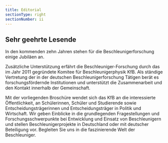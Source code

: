 ```yaml
---
title: Editorial
sectionType: right
sectionNumber: ii
---
```


<div class="spread--right spread-area--c-1_3 header-padding">

## Sehr geehrte Lesende

In den kommenden zehn Jahren stehen für die Beschleunigerforschung einige Jubiläen an.

Zusätzliche Unterstützung erfährt die Beschleuniger-Forschung durch das im Jahr 2011 gegründete Komitee für Beschleunigerphysik KfB. Als ständige Vertretung der in der deutschen Beschleunigerforschung Tätigen berät es forschungsfördernde Institutionen und unterstützt die Zusammenarbeit und den Kontakt innerhalb der Gemeinschaft.

Mit der vorliegenden Broschüre wendet sich das KfB an die interessierte Öffentlichkeit, an Schülerinnen, Schüler und Studierende sowie Entscheidungsträgerinnen und Entscheidungsträger in Politik und Wirtschaft. Wir geben Einblicke in die grundlegenden Fragestellungen und Forschungsschwerpunkte bei Entwicklung und Einsatz von Beschleunigern und stellen Beschleunigerprojekte in Deutschland oder mit deutscher Beteiligung vor. Begleiten Sie uns in die faszinierende Welt der Beschleuniger.

</div>
